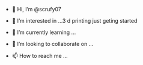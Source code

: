 - 👋 Hi, I’m @scrufy07
- 👀 I’m interested in ...3 d printing just geting started

- 🌱 I’m currently learning ...
- 💞️ I’m looking to collaborate on ...
- 📫 How to reach me ...

<!---
scrufy07/scrufy07 is a ✨ special ✨ repository because its `README.md` (this file) appears on your GitHub profile.
You can click the Preview link to take a look at your changes.
--->
